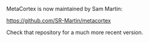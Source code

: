 MetaCortex is now maintained by Sam Martin:

https://github.com/SR-Martin/metacortex

Check that repository for a much more recent version.
